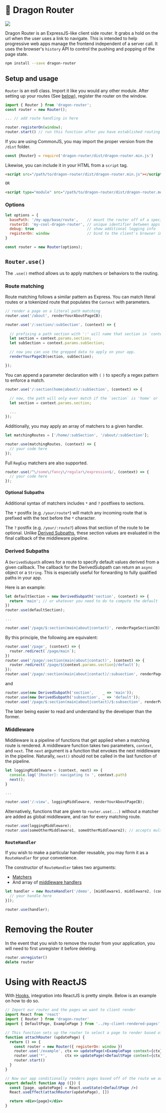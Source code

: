 # 🐉 Dragon Router

![](https://travis-ci.com/kyle-west/dragon-router.svg?branch=master)

Dragon Router is an ExpressJS-like client side router. It grabs a hold on the 
url when the user uses a link to navigate. This is intended to help progressive 
web apps manage the frontend independent of a server call. It uses the browser's
`history` API to control the pushing and popping of the page state.

```sh
npm install --save dragon-router
```

## Setup and usage

`Router` is an es6 class. Import it like you would any other module. After 
setting up your routes (See [below](#route-matching)), register the router on the
window. 

```js
import { Router } from 'dragon-router';
const router = new Router();

... // add route handling in here

router.registerOn(window);
router.start() // run this function after you have established routing rules, so the router knows it can immediately apply them
```

If you are using CommonJS, you may import the proper version from the `/dist` folder.

```js
const {Router} = require('dragon-router/dist/dragon-router.min.js')
```

Likewise, you can include it in your HTML from a `script` tag.

```html
<script src="/path/to/dragon-router/dist/dragon-router.min.js"></script>

OR

<script type="module" src="/path/to/dragon-router/dist/dragon-router.module.js"></script>
```

### Options

```js
let options = {
  basePath: '/my-app/base/route',    // mount the router off of a specific path     [default is '/']
  routerId: 'my-cool-dragon-router', // unique identifier between apps              [default is a random number]
  debug: true                        // show additional logging info                [default is false]
  registerOn: window                 // bind to the client's browser immediately    [if not given, `router.registerOn(...)` must be called separately]
}

const router = new Router(options);
```

## `Router.use()`

The `.use()` method allows us to apply matchers or behaviors to the routing. 

### Route matching

Route matching follows a similar pattern as Express. You can match literal routes
or a tokenized route that populates the `Context` with parameters.

```js
// render a page on a literal path matching
router.use('/about', renderYourAboutPageCB);
```

```js
router.use('/:section/:subSection', (context) => {
  
  // prefixing a path section with ':' will name that section in `context.params` 
  let section = context.params.section;
  let subSection = context.params.subSection;

  // now you can use the grepped data to apply on your app.
  renderYourPageCB(section, subSection);

});
```

You can append a parameter declaration with `(` `)` to specify a regex pattern
to enforce a match.

```js
router.use('/:section(home|about)/:subSection', (context) => {

  // now, the path will only ever match if the `section` is 'home' or 'about'
  let section = context.params.section;
  
  ...
});
```

Additionally, you may apply an array of matchers to a given handler.

```js
let matchingRoutes = ['/home/:subSection', '/about/:subSection'];

router.use(matchingRoutes, (context) => {
  // your code here
});
```

Full `RegExp` matchers are also supported.

```js
router.use(/^\/some\/fancy\/regular\/expression$/, (context) => {
  // your code here
});
```


#### Optional Subpaths

Additional syntax of matchers includes `*` and `?` postfixes to sections.

The `*` postfix (e.g. `/your/route*`) will match any incoming route that is 
prefixed with the text before the `*` character.

The `?` postfix (e.g. `/your/:route?`) allows that section of the route to be 
optional. Unlike [Derived Subpaths](#derived-subpaths), these section values are
evaluated in the final callback of the middleware pipeline. 


### Derived Subpaths

A `DerivedSubpath` allows for a route to specify default values derived from a 
given callback. The callback for the DerivedSubpath can return an `async` object 
or a `String`. This is especially useful for forwarding to fully qualified paths 
in your app. 

Here is an example:

```js
let defaultSection = new DerivedSubpath('section', (context) => {
  return 'main'; // or whatever you need to do to compute the default `section`
})
router.use(defaultSection);

...

router.use('/page/$:section(main|about|contact)', renderPageSectionCB)
```

By this principle, the following are equivalent:

```js
router.use('/page', (context) => {
  router.redirect(`/page/main`);
})
router.use('/page/:section(main|about|contact)', (context) => {
  router.redirect(`/page/${context.params.section}/default`);
});
router.use('/page/:section(main|about|contact)/:subsection', renderPageCB);
```

and 

```js
router.use(new DerivedSubpath('section',    _ => 'main'));
router.use(new DerivedSubpath('subsection', _ => 'default'));
router.use('/page/$:section(main|about|contact)/$:subsection', renderPageCB);
```

The later being easier to read and understand by the developer than the former.

### Middleware

Middleware is a pipeline of functions that get applied when a matching route is 
rendered. A middleware function takes two parameters, `context`, and `next`. The `next`
argument is a function that envokes the next middleware in the pipeline. Naturally, 
 `next()` should not be called in the last function of the pipeline.

```js
let loggingMiddleware = (context, next) => {
  console.log('[Router]: navigating to ', context.path)
  next(); 
}

...

router.use('/:view', loggingMiddleware, renderYourAboutPageCB);
```

Alternatively, functions that are given to `router.use(...)` without a matcher are added as global middleware, and ran for every matching route.

```js
router.use(loggingMiddleware);
router.use(someOtherMiddleware1, someOtherMiddleware2); // accepts multiple middleware in one `use` statement
```


### `RouteHandler`

If you wish to make a particular handler reusable, you may form it as a `RouteHandler` for your convenience.

The constructor of `RouteHandler` takes two arguments: 
- [Matchers](#route-matching)
- And array of [middleware handlers](#middleware)

```js
let handler = new RouteHandler('/demo', [middleware1, middleware2, (context) => {
  // your handle here
}]);

router.use(handler);
```

# Removing the Router

In the event that you wish to remove the router from your application, you will need to first unregister it before deleting. 

```js
router.unregister()
delete router
```

# Using with ReactJS

With [Hooks](https://reactjs.org/docs/hooks-intro.html), integration into ReactJS is pretty simple. Below is an example on how to do so.

```jsx
// Import our router and the pages we want to client render
import React from 'react'
import { Router } from 'dragon-router'
import { DefaultPage, ExamplePage } from '../my-client-rendered-pages'

// This function sets up the router to select a page to render based off of the current path
function attachRouter (updatePage) {
  return () => {
    const router = new Router({ registerOn: window })
    router.use('/example', ctx => updatePage(<ExamplePage context={ctx} />))
    router.use('*',        ctx => updatePage(<DefaultPage context={ctx} />))
    router.start()
  }
}

// Now our app conditionally renders pages based off of the route we are on
export default function App ({}) {
  const [page, updatePage] = React.useState(<DefaultPage />)
  React.useEffect(attachRouter(updatePage), [])

  return <div>{page}</div>
}
```
